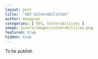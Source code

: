 ```yaml
---
layout: post
title:  "SEV Vulnerabilities"
author: mengyuan
categories: [ SEV, Vulnerabilities ]
image: assets/images/vulnerabilities.png
featured: true
hidden: true
---
```


To be publish
